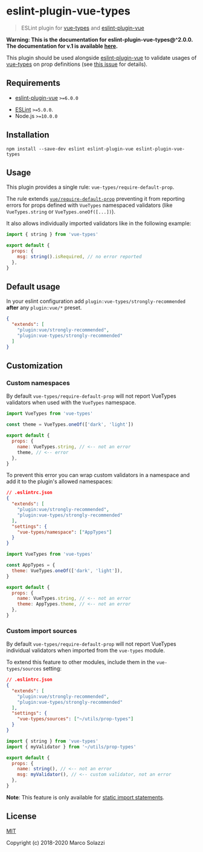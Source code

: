# eslint-plugin-vue-types

> ESLint plugin for [vue-types](https://github.com/dwightjack/vue-types) and [eslint-plugin-vue](https://github.com/vuejs/eslint-plugin-vue)

**Warning: This is the documentation for eslint-plugin-vue-types@^2.0.0. The documentation for v.1 is available [here](https://github.com/dwightjack/eslint-plugin-vue-types/blob/v1/README.md).**

This plugin should be used alongside [eslint-plugin-vue](https://github.com/vuejs/eslint-plugin-vue) to validate usages of [vue-types](https://github.com/dwightjack/vue-types) on prop definitions (see [this issue](https://github.com/dwightjack/vue-types/issues/29) for details).

## Requirements

- [eslint-plugin-vue](https://github.com/vuejs/eslint-plugin-vue) `>=6.0.0`

* [ESLint](http://eslint.org/) `>=5.0.0`.
* Node.js `>=10.0.0`

## Installation

```
npm install --save-dev eslint eslint-plugin-vue eslint-plugin-vue-types
```

## Usage

This plugin provides a single rule: `vue-types/require-default-prop`.

The rule extends [`vue/require-default-prop`](https://github.com/vuejs/eslint-plugin-vue/blob/master/docs/rules/require-default-prop.md) preventing it from reporting errors for props defined with `VueTypes` namespaced validators (like `VueTypes.string` or `VueTypes.oneOf([...])`).

It also allows individually imported validators like in the following example:

```js
import { string } from 'vue-types'

export default {
  props: {
    msg: string().isRequired, // no error reported
  },
}
```

## Default usage

In your eslint configuration add `plugin:vue-types/strongly-recommended` **after** any `plugin:vue/*` preset.

```json
{
  "extends": [
    "plugin:vue/strongly-recommended",
    "plugin:vue-types/strongly-recommended"
  ]
}
```

## Customization

### Custom namespaces

By default `vue-types/require-default-prop` will not report VueTypes validators when used with the `VueTypes` namespace.

```js
import VueTypes from 'vue-types'

const theme = VueTypes.oneOf(['dark', 'light'])

export default {
  props: {
    name: VueTypes.string, // <-- not an error
    theme, // <-- error
  },
}
```

To prevent this error you can wrap custom validators in a namespace and add it to the plugin's allowed namespaces:

```json
// .eslintrc.json
{
  "extends": [
    "plugin:vue/strongly-recommended",
    "plugin:vue-types/strongly-recommended"
  ],
  "settings": {
    "vue-types/namespace": ["AppTypes"]
  }
}
```

```js
import VueTypes from 'vue-types'

const AppTypes = {
  theme: VueTypes.oneOf(['dark', 'light']),
}

export default {
  props: {
    name: VueTypes.string, // <-- not an error
    theme: AppTypes.theme, // <-- not an error
  },
}
```

### Custom import sources

By default `vue-types/require-default-prop` will not report VueTypes individual validators when imported from the `vue-types` module.

To extend this feature to other modules, include them in the `vue-types/sources` setting:

```json
// .eslintrc.json
{
  "extends": [
    "plugin:vue/strongly-recommended",
    "plugin:vue-types/strongly-recommended"
  ],
  "settings": {
    "vue-types/sources": ["~/utils/prop-types"]
  }
}
```

```js
import { string } from 'vue-types'
import { myValidator } from '~/utils/prop-types'

export default {
  props: {
    name: string(), // <-- not an error
    msg: myValidator(), // <-- custom validator, not an error
  },
}
```

**Note**: This feature is only available for [static import statements](https://developer.mozilla.org/en-US/docs/Web/JavaScript/Reference/Statements/import).

## License

[MIT](http://opensource.org/licenses/MIT)

Copyright (c) 2018-2020 Marco Solazzi
